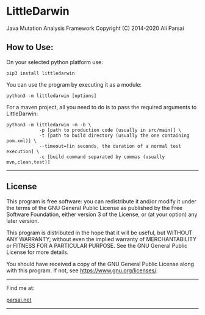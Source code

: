 # LittleDarwin

Java Mutation Analysis Framework
Copyright (C) 2014-2020 Ali Parsai

## How to Use:
On your selected python platform use:

    pip3 install littledarwin

You can use the program by executing it as a module:

    python3 -m littledarwin [options]

For a maven project, all you need to do is to pass the required arguments to LittleDarwin:

    python3 -m littledarwin -m -b \
			    -p [path to production code (usually in src/main)] \
			    -t [path to build directory (usually the one containing pom.xml)] \
			    --timeout=[in seconds, the duration of a normal test execution] \
			    -c [build command separated by commas (usually mvn,clean,test)]


------------------------------------------------------------------------------------
## License
This program is free software: you can redistribute it and/or modify it under 
the terms of the GNU General Public License as published by the Free Software 
Foundation, either version 3 of the License, or (at your option) any later version.

This program is distributed in the hope that it will be useful, but WITHOUT 
ANY WARRANTY; without even the implied warranty of MERCHANTABILITY or FITNESS
 FOR A PARTICULAR PURPOSE.  See the GNU General Public License for more details.

You should have received a copy of the GNU General Public License
along with this program.  If not, see <https://www.gnu.org/licenses/>.

------------------------------------------------------------------------------------
Find me at:

[parsai.net](http://www.parsai.net)

------------------------------------------------------------------------------------


